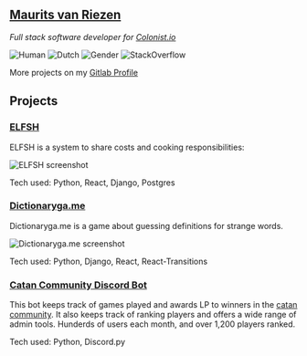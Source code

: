 ## [Maurits van Riezen](https://mousetail.nl)

*Full stack software developer for [Colonist.io](https://www.colonist.io/)*

![Human](https://img.shields.io/badge/Species-Human-red) ![Dutch](https://img.shields.io/badge/Nationality-Dutch-blue) ![Gender](https://img.shields.io/badge/Gender-Male-orange)
![StackOverflow](https://img.shields.io/stackexchange/stackoverflow/r/6333444?color=orange&label=reputation&logo=stackoverflow&style=flat&cacheSeconds=86400)
<!--             https://img.shields.io/stackexchange/stackoverflow/r/6333444?style=plastic -->

More projects on my [Gitlab Profile](https://gitlab.com/mousetail/)

## Projects

### [ELFSH](https://elfsh.mousetail.nl)

ELFSH is a system to share costs and cooking responsibilities:

![ELFSH screenshot](https://mousetail.nl/lijst.png)

Tech used: Python, React, Django, Postgres

### [Dictionaryga.me](https://dictionaryga.me)

Dictionaryga.me is a game about guessing definitions for strange words.

![Dictionaryga.me screenshot](https://mousetail.nl/dictionaryga.me.png)

Tech used: Python, Django, React, React-Transitions

### [Catan Community Discord Bot](https://gitlab.com/catan-community/catan-community-discord-bot)

This bot keeps track of games played and awards LP to winners in the [catan community](https://catancommunity.org). It also keeps track of ranking players and offers a wide range of admin tools. Hunderds of users each month, and over 1,200 players ranked.

Tech used: Python, Discord.py
<!--
**mousetail/mousetail** is a ✨ _special_ ✨ repository because its `README.md` (this file) appears on your GitHub profile.

Here are some ideas to get you started:

- 🔭 I’m currently working on ...
- 🌱 I’m currently learning ...
- 👯 I’m looking to collaborate on ...
- 🤔 I’m looking for help with ...
- 💬 Ask me about ...
- 📫 How to reach me: ...
- 😄 Pronouns: ...
- ⚡ Fun fact: ...
-->
